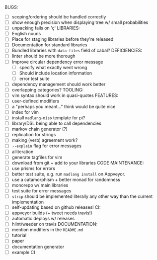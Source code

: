 BUGS:
  - [ ] scoping/ordering should be handled correctly
  - [ ] show enough precision when displaying tree w/ small probabilities
  - [ ] unpacking fails on 'ç'
LIBRARIES:
  - [ ] English nouns
  - [ ] Place for staging libraries before they're released
  - [ ] Documentation for standard libraries
  - [ ] Bundled libraries with `data-files` field of cabal?
DEFICIENCIES:
  - [ ] linter should be more thorough
  - [ ] Improve circular dependency error message
    - [ ] specify what exactly went wrong
    - [ ] Should include location information
    - [ ] error test suite
  - [ ] dependency management should work better
  - [ ] overlapping categories?
TOOLING:
  - [ ] vim syntax should work in quasi-quotes
FEATURES:
  - [ ] user-defined modifiers
  - [ ] a "perhaps you meant..." think would be quite nice
  - [ ] index for vim
  - [ ] install `madlang-miso` template for pi?
  - [ ] library/DSL being able to call dependencies
  - [ ] markov chain generator (?)
  - [ ] replication for strings
  - [ ] making (verb) agreement work?
  - [ ] `--explain` flag for error messages
  - [ ] alliteration
  - [ ] generate tagfiles for vim
  - [ ] download from git + add to your libraries
CODE MAINTENANCE:
  - [ ] use prisms for errors
  - [ ] better test suite, e.g. run `madlang install` on Appveyor.
  - [ ] use a catamorphism + better monad for randomness
  - [ ] monorepo w/ main libraries
  - [ ] test suite for error messages
  - [ ] `strip` should be implemented literally any other way than the current
    implementation
  - [ ] self-updating based on github releases!
CI:
  - [ ] appveyor builds (+ tweet needs travis!)
  - [ ] automatic deploys w/ releases
  - [ ] hlint/weeder on travis
DOCUMENTATION:
  - [ ] mention modifiers in the `README.md`
  - [ ] tutorial
  - [ ] paper
  - [ ] documentation generator
  - [ ] example CI
